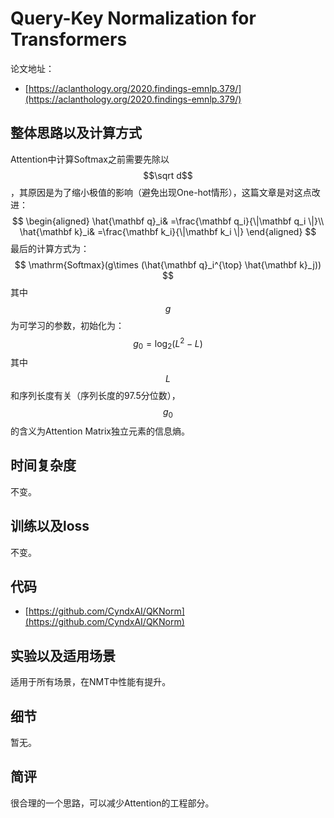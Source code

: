 # Query-Key Normalization for Transformers

论文地址：

- [https://aclanthology.org/2020.findings-emnlp.379/](https://aclanthology.org/2020.findings-emnlp.379/)



## 整体思路以及计算方式

Attention中计算Softmax之前需要先除以$$\sqrt d$$，其原因是为了缩小极值的影响（避免出现One-hot情形），这篇文章是对这点改进：
$$
\begin{aligned}
\hat{\mathbf q}_i& =\frac{\mathbf q_i}{\|\mathbf q_i \|}\\
\hat{\mathbf k}_i& =\frac{\mathbf k_i}{\|\mathbf k_i \|}
\end{aligned}
$$
最后的计算方式为：
$$
\mathrm{Softmax}(g\times (\hat{\mathbf q}_i^{\top} \hat{\mathbf k}_j))
$$
其中$$g$$为可学习的参数，初始化为：
$$
g_0=\log_2(L^2-L)
$$
其中$$L$$和序列长度有关（序列长度的97.5分位数），$$g_0$$的含义为Attention Matrix独立元素的信息熵。



## 时间复杂度

不变。



## 训练以及loss

不变。



## 代码

- [https://github.com/CyndxAI/QKNorm](https://github.com/CyndxAI/QKNorm)



## 实验以及适用场景

适用于所有场景，在NMT中性能有提升。



## 细节

暂无。



## 简评

很合理的一个思路，可以减少Attention的工程部分。